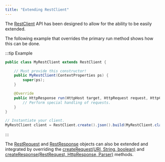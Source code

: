 ```yaml
---
title: "Extending RestClient"
---
```


The [RestClient]({{API_DOCS}}/org/apache/juneau/rest/client/RestClient.html) API has been designed to allow for the ability to be easily extended.

The following example that overrides the primary run method shows how this can be done.

:::tip Example
```java
public class MyRestClient extends RestClient {

    // Must provide this constructor!
    public MyRestClient(ContextProperties ps) {
        super(ps);
    }

    @Override
    public HttpResponse run(HttpHost target, HttpRequest request, HttpContext context) throws IOException {
        // Perform special handling of requests.
    }
}

// Instantiate your client.
MyRestClient client = RestClient.create().json().build(MyRestClient.class);
```
:::

The [RestRequest]({{API_DOCS}}/org/apache/juneau/rest/client/RestRequest.html) and [RestResponse]({{API_DOCS}}/org/apache/juneau/rest/client/RestResponse.html) objects can also be extended and integrated by overriding the
[createRequest(URI, String, boolean)]({{API_DOCS}}/org/apache/juneau/rest/client/RestClient.html#createRequest(URI,String,boolean)) and [createResponse(RestRequest, HttpResponse, Parser)]({{API_DOCS}}/org/apache/juneau/rest/client/RestClient.html#createResponse(RestRequest,HttpResponse,Parser)) methods.
